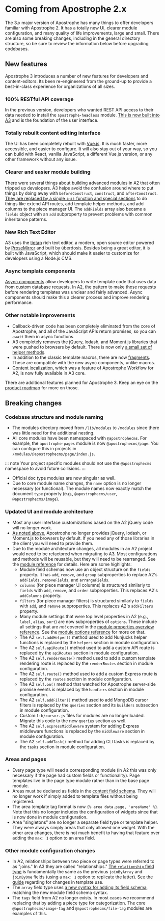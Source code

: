 # Coming from Apostrophe 2.x

The 3.x major version of Apostrophe has many things to offer developers familiar with Apostrophe 2. It has a totally new UI, clearer module configuration, and many quality of life improvements, large and small. There are also some breaking changes, including in the general directory structure, so be sure to review the information below before upgrading codebases.

## New features

Apostrophe 3 introduces a number of new features for developers and content-editors. Its been re-engineered from the ground-up to provide a best-in-class experience for organizations of all sizes.

### 100% RESTful API coverage

In the previous version, developers who wanted REST API access to their data needed to install the `apostrophe-headless` module. [This is now built into A3](/reference/api/) and is the foundation of the user interface.

### Totally rebuilt content editing interface

The UI has been completely rebuilt with [Vue.js](https://vuejs.org/). It is much faster, more accessible, and easier to configure. It will also stay out of your way, so you can build with React, vanilla JavaScript, a different Vue.js version, or any other framework without any issue.

### Clearer and easier module building

There were several things about building advanced modules in A2 that often tripped up developers. A3 helps avoid the confusion around where to put things by doing away with `beforeConstruct`, `construct`, and `afterConstruct`. [They are replaced by a single `init` function and special sections](/reference/module-api/module-overview.md#initialization-function) to do things like extend API routes, add template helper methods, and add columns to the piece manager UI. The `addFields` array also became a `fields` object with an `add` subproperty to prevent problems with common inheritance patterns.

### New Rich Text Editor

A3 uses the [tiptap](https://tiptap.dev/) rich text editor, a modern, open source editor powered by [ProseMirror](https://prosemirror.net/) and built by überdosis. Besides being a great editor, it is built with JavaScript, which should make it easier to customize for developers using a Node.js CMS.

### Async template components

[Async components](/guide/async-components.md) allow developers to write template code that uses data from custom database requests. In A2, the pattern to make those requests before rendering templates was unclear and fairly advanced. Async components should make this a clearer process and improve rendering performance.

### Other notable improvements

- Callback-driven code has been completely eliminated from the core of Apostrophe, and all of the JavaScript APIs return promises, so you can `await` them in async functions.
- A3 completely removes the jQuery, lodash, and Moment.js libraries that were pushed to browsers by default. There is now only [a small set of helper methods](/guide/front-end-helpers.md).
- In addition to the classic template macros, there are now [fragments](/guide/fragments.md). These are compatible with the new async components, unlike macros.
- [Content localization](localization/dynamic.md), which was a feature of Apostrophe Workflow for A2, is now fully available in A3 core.

There are additional features planned for Apostrophe 3. Keep an eye on the [product roadmap](https://apostrophecms.productboard.com/portal/1-product-portal/tabs/1690f4df-bbbe-4d8d-aad0-42e4f1ff7643) for more on those.

## Breaking changes

### Codebase structure and module naming

- The modules directory moved from `/lib/modules` to `/modules` since there was little need for the additional nesting.
- All core modules have been namespaced with `@apostrophecms`. For example, the `apostrophe-pages` module is now `@apostrophecms/page`. You can configure this in projects in `/modules/@apostrophecms/page/index.js`.

::: note
Your project specific modules should not use the `@apostrophecms` namespace to avoid future collisions.
:::

- Official doc type modules are now singular as well.
- Due to core module name changes, the `name` option is no longer necessary (or functional). The module names now exactly match the document `type` property (e.g., `@apostrophecms/user`, `@apostrophecms/image`).

### Updated UI and module architecture

- Most any user interface customizations based on the A2 jQuery code will no longer work.
- [As noted above](#other-notable-improvements), Apostrophe no longer provides jQuery, lodash, or Moment.js to browsers by default. If you need any of those libraries in the client you will need to provide them.
- Due to the module architecture changes, all modules in an A2 project would need to be refactored when migrating to A3. Most configurations and methods will be reusable, but they will need to be rearranged. See the [module reference](/reference/module-api/module-overview.md) for details. Here are some highlights:
  - Module field schemas now use an object structure on the `fields` property. It has `add`, `remove`, and `group` subproperties to replace A2's `addFields`, `removeFields`, and `arrangeFields`.
  - `columns` (for piece manager UI columns) is structured similarly to `fields` with `add`, `remove`, and `order` subproperties. This replaces A2's `addColumns` property.
  - `filters` (for piece manager filters) is structured similarly to `fields` with `add`, and `remove` subproperties. This replaces A2's `addFilters` property.
  - Many module settings that were top level properties in A2 (e.g., `label`, `alias`, `sort`) are now subproperties of `options`. These include all settings that are *not* covered in the [module properties overview reference](/reference/module-api/module-overview.md). See the [module options reference](/reference/module-api/module-options.md) for more on that.
  <!-- TODO: Update once options are all moved into individual module reference pages -->
  - The A2 `self.addHelper()` method used to add Nunjucks helper functions is replaced by the `helpers` section in module configuration.
  - The A2 `self.apiRoute()` method used to add a custom API route is replaced by the `apiRoutes` section in module configuration.
  - The A2 `self.renderRoute()` method used to add a custom template rendering route is replaced by the `renderRoutes` section in module configuration.
  - The A2 `self.route()` method used to add a custom Express route is replaced by the `routes` section in module configuration.
  - The A2 `self.on()` method that watched for Apostrophe server-side promise events is replaced by the `handlers` section in module configuration.
  - The A2 `self.addFilter()` method used to add MongoDB cursor filters is replaced by the `queries` section and its `builders` subsection in module configuration.
  - Custom `lib/cursor.js` files for modules are no longer loaded. Migrate this code to the new `queries` section as well.
  - The A2 `self.expressMiddleware` system for adding Express middleware functions is replaced by the `middleware` section in module configuration.
  - The A2 `self.addTask()` method for adding CLI tasks is replaced by the `tasks` section in module configuration.

### Areas and pages

- Every page type will need a corresponding module (in A2 this was only necessary if the page had custom fields or functionality). Page templates live in the page type module rather than in the base page module.
- Areas must be declared as fields in the [content field schema](/guide/content-schema.md). They will no longer work if simply added to template files without being registered.
- The area template tag format is now `{% area data.page, 'areaName' %}`. Note that this no longer includes the configuration of widgets since that is now done in module configuration.
- Area "singletons" are no longer a separate field type or template helper. They were always simply areas that only allowed one widget. With the other area changes, there is not much benefit to having that feature over adding the `max: 1` option to an area field.

### Other module configuration changes

- In A2, relationships between two piece or page types were referred to as "joins." In A3 they are called "relationships." [The `relationship` field type](/reference/field-types/relationship.md) is fundamentally the same as the previous `joinByArray` and `joinByOne` fields (using a `max: 1` option to replicate the latter). [See the guide](relationships.md#using-a-relationship-in-templates) regarding for changes in template use.
- The `array` field type uses [a new syntax for adding its field schema](/reference/field-types/array.md#module-field-definition), matching the new module field schema syntax.
- The `tags` field from A2 no longer exists. In most cases we recommend replacing that by adding a piece type for categorization. The core `@apostrophecms/image-tag` and `@apostrophecms/file-tag` modules are examples of this.
